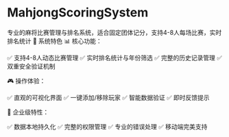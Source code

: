 # MahjongScoringSystem
专业的麻将比赛管理与排名系统，适合固定团体记分，支持4-8人每场比赛，实时排名统计
🚀 系统特色
📊 核心功能：

✅ 支持4-8人动态比赛管理
✅ 实时排名统计与年份筛选
✅ 完整的历史记录管理
✅ 双重安全验证机制

🎮 操作体验：

✅ 直观的可视化界面
✅ 一键添加/移除玩家
✅ 智能数据验证
✅ 即时反馈提示

💼 企业级特性：

✅ 数据本地持久化
✅ 完整的权限管理
✅ 专业的错误处理
✅ 移动端完美支持
